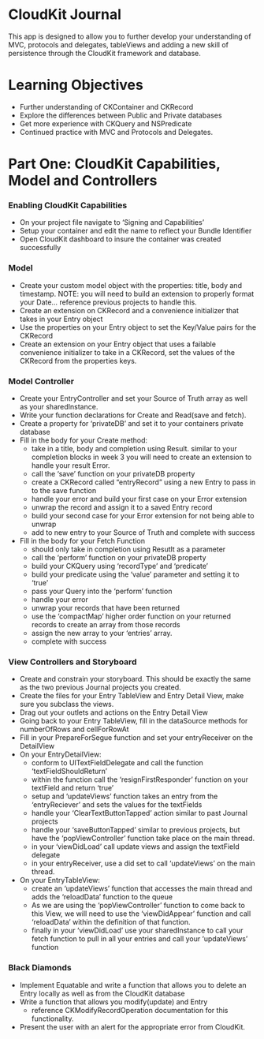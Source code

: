 # CloudKit Journal
This app is designed to allow you to further develop your understanding of MVC, protocols and delegates, tableViews and adding a new skill of persistence through the CloudKit framework and database.
​
​
# Learning Objectives
* Further understanding of CKContainer and CKRecord
* Explore the differences between Public and Private databases
* Get more experience with CKQuery and NSPredicate
* Continued practice with MVC and Protocols and Delegates.
​
​
# Part One: CloudKit Capabilities,  Model and Controllers
### Enabling CloudKit Capabilities
* On  your project file navigate to ‘Signing and Capabilities’ 
* Setup your container and edit the name to reflect your Bundle Identifier
* Open CloudKit dashboard to insure the container was created successfully
​
### Model
* Create your custom model object with the properties: title, body and timestamp. NOTE: you will need to build an extension to properly format your Date… reference previous projects to handle this.
* Create an extension on CKRecord and a convenience initializer that takes in  your Entry object
* Use the properties on your Entry object to set the Key/Value pairs for the CKRecord
* Create an extension on your Entry object that uses a failable convenience initializer to take in a CKRecord, set the values of the CKRecord from the properties keys.
​
### Model Controller
* Create your EntryController and set your Source of Truth array as well as your sharedInstance.
* Write your function declarations for Create and Read(save and fetch).
* Create a property for ‘privateDB’ and set it to your containers private database
* Fill in the body for your Create method:
	* take in a title, body and completion using Result. similar to your completion blocks in week 3 you will need to create an extension to handle your result Error.
	* call the ‘save’ function on your privateDB property
	* create a CKRecord called “entryRecord” using a new Entry to pass in to the save function
	* handle your error and build your first  case on your Error extension
	* unwrap the record and assign it to a saved Entry record
	* build your second case for your Error extension for not being able to unwrap
	* add to new entry to your Source of Truth and complete with success
* Fill in the body for your Fetch Function
	* should only take in completion using Resutlt as a parameter
	* call the ‘perform’ function on your privateDB property
	* build your CKQuery using ‘recordType’ and ‘predicate’
	* build your predicate using the ‘value’ parameter and setting it to ‘true’
	* pass your Query into the ‘perform’ function 
	* handle your error 
	* unwrap your records that have been returned
	* use the ‘compactMap’ higher order function on your returned records to create an array from those records
	* assign the new array to your ‘entries’ array.
	* complete with success
​
### View Controllers and Storyboard
* Create and constrain your storyboard. This should be exactly the same as the two previous Journal projects you created.
* Create the files for your Entry TableView and Entry Detail View, make sure you subclass the views.
* Drag out your outlets and actions on the Entry Detail View
* Going back to your Entry TableView, fill in the dataSource methods for numberOfRows and cellForRowAt
* Fill in your PrepareForSegue function and set your entryReceiver on the DetailView
* On your EntryDetailView:
	* conform to UITextFieldDelegate and call the function ‘textFieldShouldReturn’
	* within the function call the ‘resignFirstResponder’ function on your textField and return ‘true’
	* setup and ‘updateViews’ function takes an entry from the ‘entryReciever’ and sets the values for the textFields
	* handle your ‘ClearTextButtonTapped’ action similar to past Journal projects
	* handle your ‘saveButtonTapped’ similar to previous projects, but have the ‘popViewController’ function take place on the main thread.
	* in your ‘viewDidLoad’ call update views and assign the textField delegate
	* in your entryReceiver, use a did set to call ‘updateViews’ on the main thread.
* On your EntryTableView:
	* create an ‘updateViews’ function that accesses the main thread and adds the ‘reloadData’ function to the queue
	* As we are using the ‘popViewController’ function to come back to this View, we will need to use the ‘viewDidAppear’ function and call ‘reloadData’ within the definition of that function. 
	* finally in your ‘viewDidLoad’ use your sharedInstance to call your fetch function to pull in all your entries and call your ‘updateViews’ function
​
### Black Diamonds
* Implement Equatable and write a function that allows you to delete an Entry locally as well as from the CloudKit database
* Write a function that allows you modify(update) and Entry
	* reference CKModifyRecordOperation documentation for this functionality.
* Present the user with an alert for the appropriate error from CloudKit.
